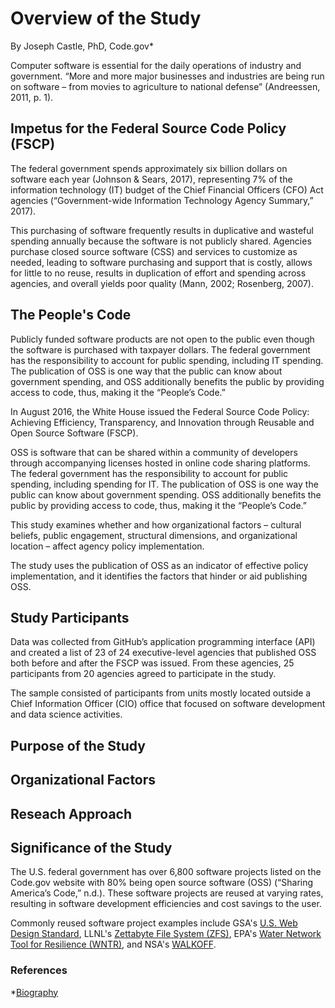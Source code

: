 # Overview of the Study
By Joseph Castle, PhD, Code.gov*

Computer software is essential for the daily operations of industry and government. “More and more major businesses and industries are being run on software – from movies to agriculture to national defense” (Andreessen, 2011, p. 1).

## Impetus for the Federal Source Code Policy (FSCP)

The federal government spends approximately six billion dollars on software each year (Johnson & Sears, 2017), representing 7% of the information technology (IT) budget of the Chief Financial Officers (CFO) Act agencies (“Government-wide Information Technology Agency Summary,” 2017).

This purchasing of software frequently results in duplicative and wasteful spending annually because the software is not publicly shared. Agencies purchase closed source software (CSS) and services to customize as needed, leading to software purchasing and support that is costly, allows for little to no reuse, results in duplication of effort and spending across agencies, and overall yields poor quality (Mann, 2002; Rosenberg, 2007).

## The People's Code

Publicly funded software products are not open to the public even though the software is purchased with taxpayer dollars. The federal government has the responsibility to account for public spending, including IT spending. The publication of OSS is one way that the public can know about government spending, and OSS additionally benefits the public by providing access to code, thus, making it the “People’s Code.”



In August 2016, the White House issued the Federal Source Code Policy: Achieving Efficiency, Transparency, and Innovation through Reusable and Open Source Software (FSCP).




OSS is software that can be shared within a community of developers through accompanying licenses hosted in online code sharing platforms. The federal government has the responsibility to account for public spending, including spending for IT. The publication of OSS is one way the public can know about government spending. OSS additionally benefits the public by providing access to code, thus, making it the “People’s Code.”

This study examines whether and how organizational factors – cultural beliefs, public engagement, structural dimensions, and organizational location – affect agency policy implementation.

The study uses the publication of OSS as an indicator of effective policy implementation, and it identifies the factors that hinder or aid publishing OSS.


## Study Participants

Data was collected from GitHub’s application programming interface (API) and created a list of 23 of 24 executive-level agencies that published OSS both before and after the FSCP was issued. From these agencies, 25 participants from 20 agencies agreed to participate in the study.

The sample consisted of participants from units mostly located outside a Chief Information Officer (CIO) office that focused on software development and data science activities.


## Purpose of the Study

## Organizational Factors

## Reseach Approach

## Significance of the Study

The U.S. federal government has over 6,800 software projects listed on the Code.gov website with 80% being open source software (OSS) (“Sharing America’s Code,” n.d.). These software projects are reused at varying rates, resulting in software development efficiencies and cost savings to the user.

Commonly reused software project examples include GSA's [U.S. Web Design Standard](#), LLNL's [Zettabyte File System (ZFS)](#), EPA's [Water Network Tool for Resilience (WNTR)](#), and NSA's [WALKOFF](#).




### References
*[Biography](https://digital.gov/authors/joseph-castle/)
